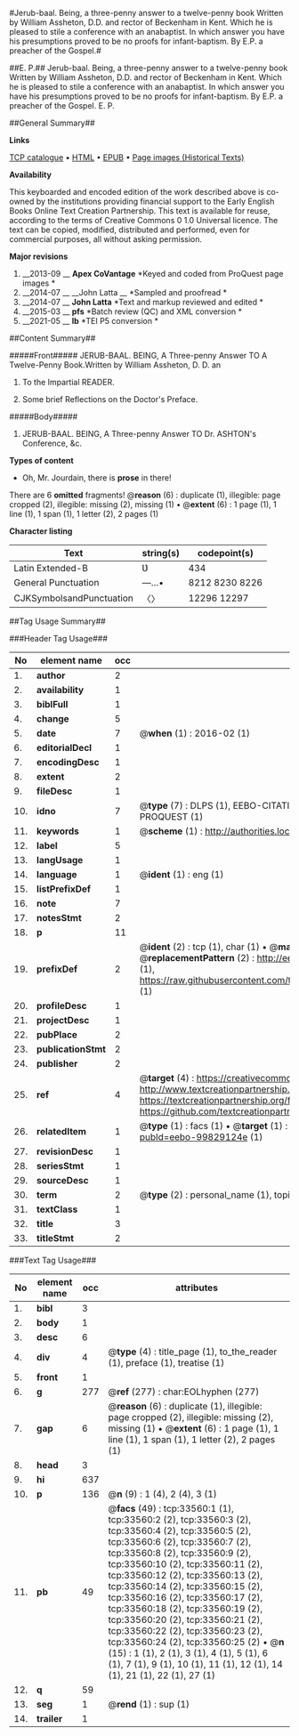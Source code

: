 #Jerub-baal. Being, a three-penny answer to a twelve-penny book Written by William Assheton, D.D. and rector of Beckenham in Kent. Which he is pleased to stile a conference with an anabaptist. In which answer you have his presumptions proved to be no proofs for infant-baptism. By E.P. a preacher of the Gospel.#

##E. P.##
Jerub-baal. Being, a three-penny answer to a twelve-penny book Written by William Assheton, D.D. and rector of Beckenham in Kent. Which he is pleased to stile a conference with an anabaptist. In which answer you have his presumptions proved to be no proofs for infant-baptism. By E.P. a preacher of the Gospel.
E. P.

##General Summary##

**Links**

[TCP catalogue](http://www.ota.ox.ac.uk/tcp/)  • 
[HTML](http://tei.it.ox.ac.uk/tcp/Texts-HTML/free/A54/A54592.html)  • 
[EPUB](http://tei.it.ox.ac.uk/tcp/Texts-EPUB/free/A54/A54592.epub) • 
[Page images (Historical Texts)](https://historicaltexts.jisc.ac.uk/eebo-99829124e)

**Availability**

This keyboarded and encoded edition of the work described above is co-owned by the
    institutions providing financial support to the Early English Books Online Text Creation
    Partnership. This text is available for reuse, according to the terms of  Creative Commons 0 1.0 Universal
    licence. The text can be copied, modified, distributed and performed, even for commercial
    purposes, all without asking permission.

**Major revisions**

1. __2013-09 __ __Apex CoVantage__ *Keyed and coded from ProQuest page images *
1. __2014-07 __ __John Latta __ *Sampled and proofread *
1. __2014-07 __ __John Latta__ *Text and markup reviewed and edited *
1. __2015-03 __ __pfs__ *Batch review (QC) and XML conversion *
1. __2021-05 __ __lb__ *TEI P5 conversion *

##Content Summary##

#####Front#####
JERUB-BAAL. BEING, A Three-penny Answer TO A Twelve-Penny Book.Written by William Assheton, D. D. an
1. To the Impartial READER.

1. Some brief Reflections on the Doctor's Preface.

#####Body#####

1. JERUB-BAAL. BEING, A Three-penny Answer TO Dr. ASHTON's Conference, &c.

**Types of content**

  * Oh, Mr. Jourdain, there is **prose** in there!

There are 6 **omitted** fragments! 
 @__reason__ (6) : duplicate (1), illegible: page cropped (2), illegible: missing (2), missing (1)  •  @__extent__ (6) : 1 page (1), 1 line (1), 1 span (1), 1 letter (2), 2 pages (1)

**Character listing**


|Text|string(s)|codepoint(s)|
|---|---|---|
|Latin Extended-B|Ʋ|434|
|General Punctuation|—…•|8212 8230 8226|
|CJKSymbolsandPunctuation|〈〉|12296 12297|

##Tag Usage Summary##

###Header Tag Usage###

|No|element name|occ|attributes|
|---|---|---|---|
|1.|__author__|2||
|2.|__availability__|1||
|3.|__biblFull__|1||
|4.|__change__|5||
|5.|__date__|7| @__when__ (1) : 2016-02 (1)|
|6.|__editorialDecl__|1||
|7.|__encodingDesc__|1||
|8.|__extent__|2||
|9.|__fileDesc__|1||
|10.|__idno__|7| @__type__ (7) : DLPS (1), EEBO-CITATION (1), VID (1), EEBO-PROQUEST (1), STC (2), PROQUEST (1)|
|11.|__keywords__|1| @__scheme__ (1) : http://authorities.loc.gov/ (1)|
|12.|__label__|5||
|13.|__langUsage__|1||
|14.|__language__|1| @__ident__ (1) : eng (1)|
|15.|__listPrefixDef__|1||
|16.|__note__|7||
|17.|__notesStmt__|2||
|18.|__p__|11||
|19.|__prefixDef__|2| @__ident__ (2) : tcp (1), char (1)  •  @__matchPattern__ (2) : ([0-9\-]+):([0-9IVX]+) (1), (.+) (1)  •  @__replacementPattern__ (2) : http://eebo.chadwyck.com/downloadtiff?vid=$1&page=$2 (1), https://raw.githubusercontent.com/textcreationpartnership/Texts/master/tcpchars.xml#$1 (1)|
|20.|__profileDesc__|1||
|21.|__projectDesc__|1||
|22.|__pubPlace__|2||
|23.|__publicationStmt__|2||
|24.|__publisher__|2||
|25.|__ref__|4| @__target__ (4) : https://creativecommons.org/publicdomain/zero/1.0/ (1), http://www.textcreationpartnership.org/docs/. (1), https://textcreationpartnership.org/faq/#faq05 (1), https://github.com/textcreationpartnership (1)|
|26.|__relatedItem__|1| @__type__ (1) : facs (1)  •  @__target__ (1) : https://data.historicaltexts.jisc.ac.uk/view?pubId=eebo-99829124e (1)|
|27.|__revisionDesc__|1||
|28.|__seriesStmt__|1||
|29.|__sourceDesc__|1||
|30.|__term__|2| @__type__ (2) : personal_name (1), topical_term (1)|
|31.|__textClass__|1||
|32.|__title__|3||
|33.|__titleStmt__|2||


###Text Tag Usage###

|No|element name|occ|attributes|
|---|---|---|---|
|1.|__bibl__|3||
|2.|__body__|1||
|3.|__desc__|6||
|4.|__div__|4| @__type__ (4) : title_page (1), to_the_reader (1), preface (1), treatise (1)|
|5.|__front__|1||
|6.|__g__|277| @__ref__ (277) : char:EOLhyphen (277)|
|7.|__gap__|6| @__reason__ (6) : duplicate (1), illegible: page cropped (2), illegible: missing (2), missing (1)  •  @__extent__ (6) : 1 page (1), 1 line (1), 1 span (1), 1 letter (2), 2 pages (1)|
|8.|__head__|3||
|9.|__hi__|637||
|10.|__p__|136| @__n__ (9) : 1 (4), 2 (4), 3 (1)|
|11.|__pb__|49| @__facs__ (49) : tcp:33560:1 (1), tcp:33560:2 (2), tcp:33560:3 (2), tcp:33560:4 (2), tcp:33560:5 (2), tcp:33560:6 (2), tcp:33560:7 (2), tcp:33560:8 (2), tcp:33560:9 (2), tcp:33560:10 (2), tcp:33560:11 (2), tcp:33560:12 (2), tcp:33560:13 (2), tcp:33560:14 (2), tcp:33560:15 (2), tcp:33560:16 (2), tcp:33560:17 (2), tcp:33560:18 (2), tcp:33560:19 (2), tcp:33560:20 (2), tcp:33560:21 (2), tcp:33560:22 (2), tcp:33560:23 (2), tcp:33560:24 (2), tcp:33560:25 (2)  •  @__n__ (15) : 1 (1), 2 (1), 3 (1), 4 (1), 5 (1), 6 (1), 7 (1), 9 (1), 10 (1), 11 (1), 12 (1), 14 (1), 21 (1), 22 (1), 27 (1)|
|12.|__q__|59||
|13.|__seg__|1| @__rend__ (1) : sup (1)|
|14.|__trailer__|1||
